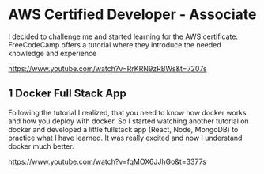 # AWS Certified Developer - Associate

I decided to challenge me and started learning for the AWS certificate. FreeCodeCamp offers
a tutorial where they introduce the needed knowledge and experience

https://www.youtube.com/watch?v=RrKRN9zRBWs&t=7207s

## 1 Docker Full Stack App

Following the tutorial I realized, that you need to know how docker works and how you deploy with docker.
So I started watching another tutorial on docker and developed a little fullstack app (React, Node, MongoDB)
to practice what I have learned. It was really excited and now I understand docker much better.

https://www.youtube.com/watch?v=fqMOX6JJhGo&t=3377s
